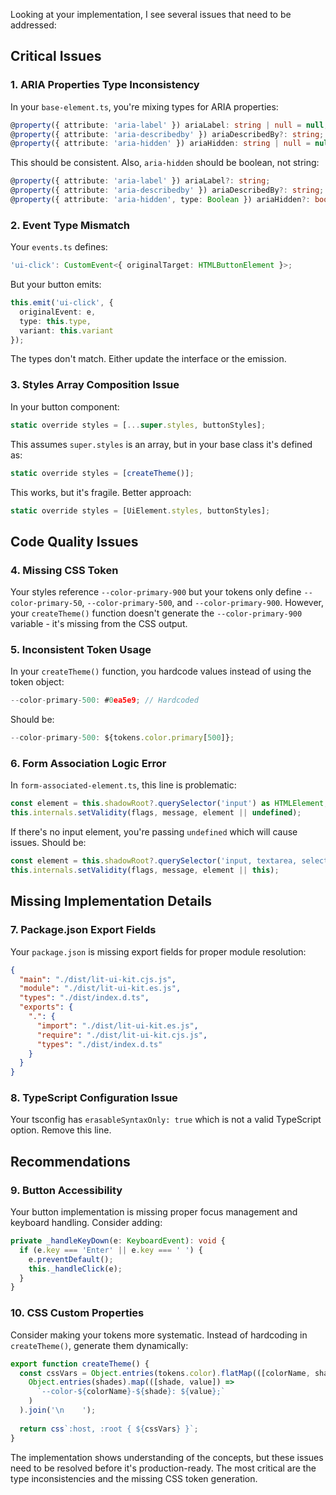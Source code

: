 Looking at your implementation, I see several issues that need to be addressed:

## Critical Issues

### 1. **ARIA Properties Type Inconsistency**
In your `base-element.ts`, you're mixing types for ARIA properties:
```typescript
@property({ attribute: 'aria-label' }) ariaLabel: string | null = null;
@property({ attribute: 'aria-describedby' }) ariaDescribedBy?: string;
@property({ attribute: 'aria-hidden' }) ariaHidden: string | null = null;
```

This should be consistent. Also, `aria-hidden` should be boolean, not string:
```typescript
@property({ attribute: 'aria-label' }) ariaLabel?: string;
@property({ attribute: 'aria-describedby' }) ariaDescribedBy?: string;
@property({ attribute: 'aria-hidden', type: Boolean }) ariaHidden?: boolean;
```

### 2. **Event Type Mismatch**
Your `events.ts` defines:
```typescript
'ui-click': CustomEvent<{ originalTarget: HTMLButtonElement }>;
```

But your button emits:
```typescript
this.emit('ui-click', { 
  originalEvent: e,
  type: this.type,
  variant: this.variant
});
```

The types don't match. Either update the interface or the emission.

### 3. **Styles Array Composition Issue**
In your button component:
```typescript
static override styles = [...super.styles, buttonStyles];
```

This assumes `super.styles` is an array, but in your base class it's defined as:
```typescript
static override styles = [createTheme()];
```

This works, but it's fragile. Better approach:
```typescript
static override styles = [UiElement.styles, buttonStyles];
```

## Code Quality Issues

### 4. **Missing CSS Token**
Your styles reference `--color-primary-900` but your tokens only define `--color-primary-50`, `--color-primary-500`, and `--color-primary-900`. However, your `createTheme()` function doesn't generate the `--color-primary-900` variable - it's missing from the CSS output.

### 5. **Inconsistent Token Usage**
In your `createTheme()` function, you hardcode values instead of using the token object:
```typescript
--color-primary-500: #0ea5e9; // Hardcoded
```

Should be:
```typescript
--color-primary-500: ${tokens.color.primary[500]};
```

### 6. **Form Association Logic Error**
In `form-associated-element.ts`, this line is problematic:
```typescript
const element = this.shadowRoot?.querySelector('input') as HTMLElement;
this.internals.setValidity(flags, message, element || undefined);
```

If there's no input element, you're passing `undefined` which will cause issues. Should be:
```typescript
const element = this.shadowRoot?.querySelector('input, textarea, select') as HTMLElement;
this.internals.setValidity(flags, message, element || this);
```

## Missing Implementation Details

### 7. **Package.json Export Fields**
Your `package.json` is missing export fields for proper module resolution:
```json
{
  "main": "./dist/lit-ui-kit.cjs.js",
  "module": "./dist/lit-ui-kit.es.js",
  "types": "./dist/index.d.ts",
  "exports": {
    ".": {
      "import": "./dist/lit-ui-kit.es.js",
      "require": "./dist/lit-ui-kit.cjs.js",
      "types": "./dist/index.d.ts"
    }
  }
}
```

### 8. **TypeScript Configuration Issue**
Your tsconfig has `erasableSyntaxOnly: true` which is not a valid TypeScript option. Remove this line.

## Recommendations

### 9. **Button Accessibility**
Your button implementation is missing proper focus management and keyboard handling. Consider adding:
```typescript
private _handleKeyDown(e: KeyboardEvent): void {
  if (e.key === 'Enter' || e.key === ' ') {
    e.preventDefault();
    this._handleClick(e);
  }
}
```

### 10. **CSS Custom Properties**
Consider making your tokens more systematic. Instead of hardcoding in `createTheme()`, generate them dynamically:
```typescript
export function createTheme() {
  const cssVars = Object.entries(tokens.color).flatMap(([colorName, shades]) =>
    Object.entries(shades).map(([shade, value]) => 
      `--color-${colorName}-${shade}: ${value};`
    )
  ).join('\n    ');
  
  return css`:host, :root { ${cssVars} }`;
}
```

The implementation shows understanding of the concepts, but these issues need to be resolved before it's production-ready. The most critical are the type inconsistencies and the missing CSS token generation.